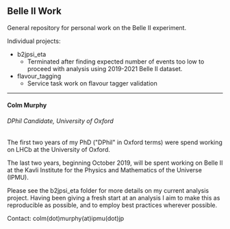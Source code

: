 Belle II Work
---

General repository for personal work on the Belle II experiment.

Individual projects:
- b2jpsi_eta
    - Terminated after finding expected number of events too low to
     proceed with analysis using 2019-2021 Belle II dataset.
- flavour_tagging
    - Service task work on flavour tagger validation


------
#### Colm Murphy
###### DPhil Candidate, University of Oxford

The first two years of my PhD ("DPhil" in Oxford terms) were spend working on LHCb
at the University of Oxford. 

The last two years, beginning October 2019, will be spent working on Belle II at
the Kavli Institute for the Physics and Mathematics of the Universe (IPMU).

Please see the b2jpsi_eta folder for more details on my current analysis project.
Having been giving a fresh start at an analysis I aim to make this as reproducible as 
possible, and to employ best practices wherever possible.

Contact: colm(dot)murphy(at)ipmu(dot)jp
